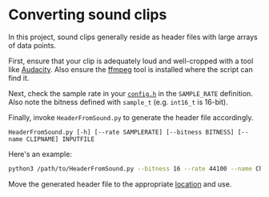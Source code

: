 # Converting sound clips

In this project, sound clips generally reside as header files with large arrays of data points.

First, ensure that your clip is adequately loud and well-cropped with a tool like [Audacity](https://www.audacityteam.org).
Also ensure the [ffmpeg](https://ffmpeg.org/) tool is installed where the script can find it.

Next, check the sample rate in your [`config.h`](/software/combadge/config.h) in the `SAMPLE_RATE` definition.
Also note the bitness defined with `sample_t` (e.g. `int16_t` is 16-bit).

Finally, invoke `HeaderFromSound.py` to generate the header file accordingly.

```
HeaderFromSound.py [-h] [--rate SAMPLERATE] [--bitness BITNESS] [--name CLIPNAME] INPUTFILE
```

Here's an example:

```sh
python3 /path/to/HeaderFromSound.py --bitness 16 --rate 44100 --name Chirp > Chirp.h
```

Move the generated header file to the appropriate [location](/software/combadge/sounds) and use.
